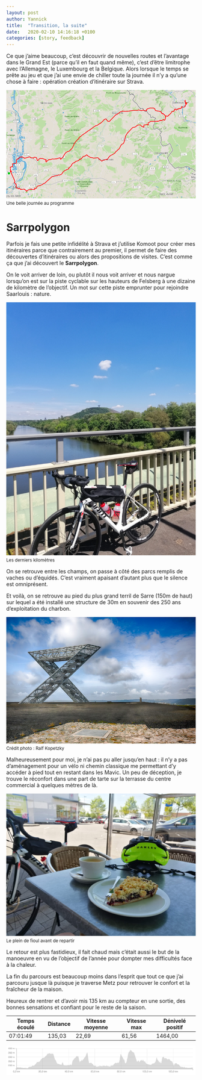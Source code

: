 ```yaml
---
layout: post
author: Yannick
title:  "Transition, la suite"
date:   2020-02-10 14:16:18 +0100
categories: [story, feedback]
---
```

Ce que j’aime beaucoup, c’est découvrir de nouvelles routes et l’avantage dans le Grand Est (parce qu’il en faut quand même), c’est d’être limitrophe avec l’Allemagne, le Luxembourg et la Belgique. Alors lorsque le temps se prête au jeu et que j’ai une envie de chiller toute la journée il n’y a qu’une chose à faire : opération création d’itinéraire sur Strava.

![saarlouis itinéraire](/assets/images/saarlouis/saarlouis_map.png)
<small>Une belle journée au programme</small>

# Sarrpolygon

Parfois je fais une petite infidélité à Strava et j’utilise Komoot pour créer mes itinéraires parce que contrairement au premier, il permet de faire des découvertes d’itinéraires ou alors des propositions de visites. C’est comme ça que j’ai découvert le **Sarrpolygon**.

On le voit arriver de loin, ou plutôt il nous voit arriver et nous nargue lorsqu’on est sur la piste cyclable sur les hauteurs de Felsberg à une dizaine de kilomètre de l’objectif. Un mot sur cette piste emprunter pour rejoindre Saarlouis : nature.

![saarpolygon encore loin](/assets/images/saarlouis/saarlouis_saarpolygon.jpg)
<small>Les derniers kilomètres</small>

On se retrouve entre les champs, on passe à côté des parcs remplis de vaches ou d’équidés. C’est vraiment apaisant d’autant plus que le silence est omniprésent.

Et voilà, on se retrouve au pied du plus grand terril de Sarre (150m de haut) sur lequel a été installé une structure de 30m en souvenir des 250 ans d’exploitation du charbon.

![saarpolygon encore loin](/assets/images/saarlouis/saarpolygon.jpg)
<small>Crédit photo : Ralf Kopetzky</small>

Malheureusement pour moi, je n’ai pas pu aller jusqu’en haut : il n’y a pas d’aménagement pour un vélo ni chemin classique me permettant d’y accéder à pied tout en restant dans les Mavic. Un peu de déception, je trouve le réconfort dans une part de tarte sur la terrasse du centre commercial à quelques mètres de là.

![saarpolygon encore loin](/assets/images/saarlouis/saarlouis_pause.jpg)
<small>Le plein de fioul avant de repartir</small>

Le retour est plus fastidieux, il fait chaud mais c’était aussi le but de la manoeuvre en vu de l’objectif de l’année pour dompter mes difficultés face à la chaleur.

La fin du parcours est beaucoup moins dans l’esprit que tout ce que j’ai parcouru jusque là puisque je traverse Metz pour retrouver le confort et la fraîcheur de la maison.

Heureux de rentrer et d’avoir mis 135 km au compteur en une sortie, des bonnes sensations et confiant pour le reste de la saison.


| Temps écoulé | Distance | Vitesse moyenne | Vitesse max | Dénivelé positif |
| ------------ | -------- | --------------- | ----------- | ---------------- |
| 07:01:49     | 135,03   | 22,69           | 61,56       | 1464,00          |

![saarlouis map](/assets/images/saarlouis/saarlouis_denivele.png)
